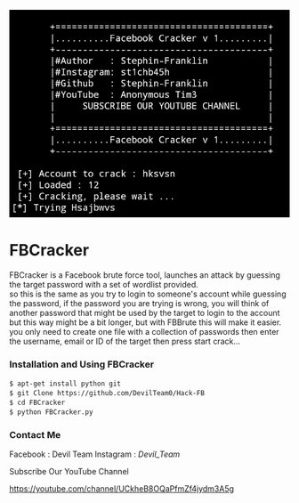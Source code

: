 ![](img.png)

# FBCracker
FBCracker is a Facebook brute force tool, launches an attack by guessing the target password with a set of wordlist provided.  
so this is the same as you try to login to someone's account while guessing the password, if the password you are trying is wrong, you will think of another password that might be used by the target to login to the account but this way might be a bit longer, but with FBBrute this will make it easier.  
you only need to create one file with a collection of passwords then enter the username, email or ID of the target then press start crack...  

### Installation and Using FBCracker
```bash
$ apt-get install python git
$ git Clone https://github.com/DevilTeam0/Hack-FB
$ cd FBCracker
$ python FBCracker.py
```

### Contact Me 

Facebook  : Devil Team
Instagram : _Devil_Team_

Subscribe Our YouTube Channel 

https://youtube.com/channel/UCkheB8OQaPfmZf4jydm3A5g
